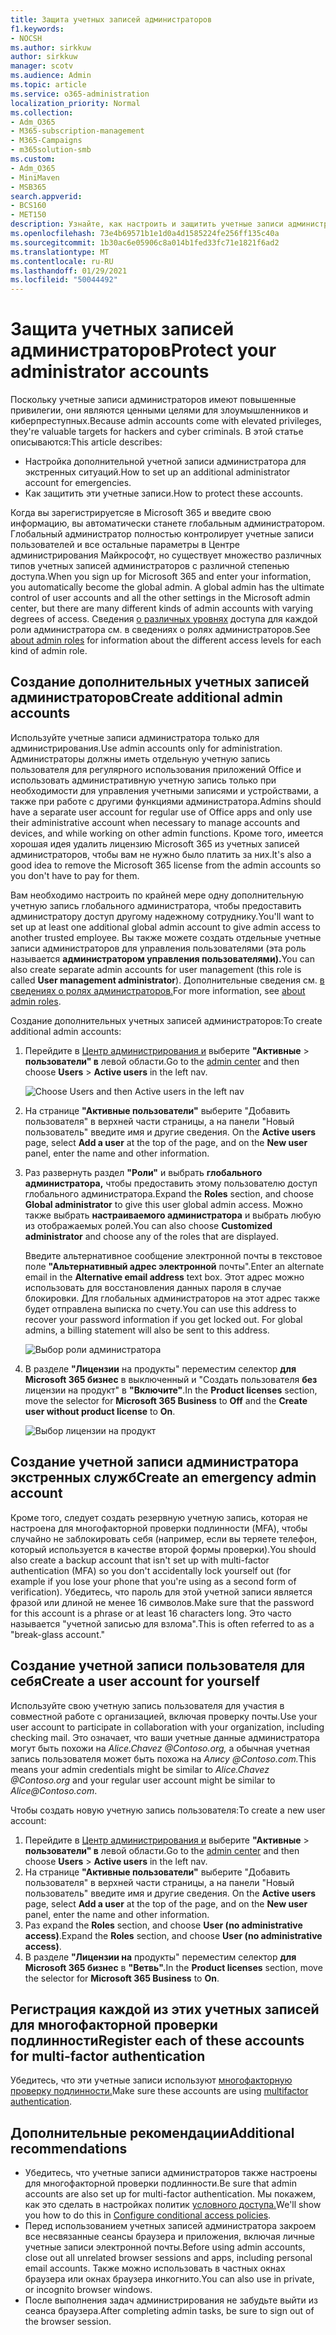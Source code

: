 ```yaml
---
title: Защита учетных записей администраторов
f1.keywords:
- NOCSH
ms.author: sirkkuw
author: sirkkuw
manager: scotv
ms.audience: Admin
ms.topic: article
ms.service: o365-administration
localization_priority: Normal
ms.collection:
- Adm_O365
- M365-subscription-management
- M365-Campaigns
- m365solution-smb
ms.custom:
- Adm_O365
- MiniMaven
- MSB365
search.appverid:
- BCS160
- MET150
description: Узнайте, как настроить и защитить учетные записи администраторов.
ms.openlocfilehash: 73e4b69571b1e1d0a4d1585224fe256ff135c40a
ms.sourcegitcommit: 1b30ac6e05906c8a014b1fed33fc71e1821f6ad2
ms.translationtype: MT
ms.contentlocale: ru-RU
ms.lasthandoff: 01/29/2021
ms.locfileid: "50044492"
---
```

# <a name="protect-your-administrator-accounts"></a><span data-ttu-id="8c855-103">Защита учетных записей администраторов</span><span class="sxs-lookup"><span data-stu-id="8c855-103">Protect your administrator accounts</span></span>

<span data-ttu-id="8c855-104">Поскольку учетные записи администраторов имеют повышенные привилегии, они являются ценными целями для злоумышленников и киберпреступных.</span><span class="sxs-lookup"><span data-stu-id="8c855-104">Because admin accounts come with elevated privileges, they're valuable targets for hackers and cyber criminals.</span></span> <span data-ttu-id="8c855-105">В этой статье описываются:</span><span class="sxs-lookup"><span data-stu-id="8c855-105">This article describes:</span></span>

- <span data-ttu-id="8c855-106">Настройка дополнительной учетной записи администратора для экстренных ситуаций.</span><span class="sxs-lookup"><span data-stu-id="8c855-106">How to set up an additional administrator account for emergencies.</span></span>
- <span data-ttu-id="8c855-107">Как защитить эти учетные записи.</span><span class="sxs-lookup"><span data-stu-id="8c855-107">How to protect these accounts.</span></span>

<span data-ttu-id="8c855-108">Когда вы зарегистрируетсяе в Microsoft 365 и введите свою информацию, вы автоматически станете глобальным администратором. Глобальный администратор полностью контролирует учетные записи пользователей и все остальные параметры в Центре администрирования Майкрософт, но существует множество различных типов учетных записей администраторов с различной степенью доступа.</span><span class="sxs-lookup"><span data-stu-id="8c855-108">When you sign up for Microsoft 365 and enter your information, you automatically become the global admin. A global admin has the ultimate control of user accounts and all the other settings in the Microsoft admin center, but there are many different kinds of admin accounts with varying degrees of access.</span></span> <span data-ttu-id="8c855-109">Сведения [о различных уровнях](https://docs.microsoft.com/office365/admin/add-users/about-admin-roles) доступа для каждой роли администратора см. в сведениях о ролях администраторов.</span><span class="sxs-lookup"><span data-stu-id="8c855-109">See [about admin roles](https://docs.microsoft.com/office365/admin/add-users/about-admin-roles) for information about the different access levels for each kind of admin role.</span></span>

## <a name="create-additional-admin-accounts"></a><span data-ttu-id="8c855-110">Создание дополнительных учетных записей администраторов</span><span class="sxs-lookup"><span data-stu-id="8c855-110">Create additional admin accounts</span></span>

<span data-ttu-id="8c855-111">Используйте учетные записи администратора только для администрирования.</span><span class="sxs-lookup"><span data-stu-id="8c855-111">Use admin accounts only for administration.</span></span> <span data-ttu-id="8c855-112">Администраторы должны иметь отдельную учетную запись пользователя для регулярного использования приложений Office и использовать административную учетную запись только при необходимости для управления учетными записями и устройствами, а также при работе с другими функциями администратора.</span><span class="sxs-lookup"><span data-stu-id="8c855-112">Admins should have a separate user account for regular use of Office apps and only use their administrative account when necessary to manage accounts and devices, and while working on other admin functions.</span></span> <span data-ttu-id="8c855-113">Кроме того, имеется хорошая идея удалить лицензию Microsoft 365 из учетных записей администраторов, чтобы вам не нужно было платить за них.</span><span class="sxs-lookup"><span data-stu-id="8c855-113">It's also a good idea to remove the Microsoft 365 license from the admin accounts so you don't have to pay for them.</span></span>

<span data-ttu-id="8c855-114">Вам необходимо настроить по крайней мере одну дополнительную учетную запись глобального администратора, чтобы предоставить администратору доступ другому надежному сотруднику.</span><span class="sxs-lookup"><span data-stu-id="8c855-114">You'll want to set up at least one additional global admin account to give admin access to another trusted employee.</span></span> <span data-ttu-id="8c855-115">Вы также можете создать отдельные учетные записи администраторов для управления пользователями (эта роль называется **администратором управления пользователями).**</span><span class="sxs-lookup"><span data-stu-id="8c855-115">You can also create separate admin accounts for user management (this role is called **User management administrator**).</span></span> <span data-ttu-id="8c855-116">Дополнительные сведения см. [в сведениях о ролях администраторов.](https://docs.microsoft.com/office365/admin/add-users/about-admin-roles)</span><span class="sxs-lookup"><span data-stu-id="8c855-116">For more information, see [about admin roles](https://docs.microsoft.com/office365/admin/add-users/about-admin-roles).</span></span>

<span data-ttu-id="8c855-117">Создание дополнительных учетных записей администраторов:</span><span class="sxs-lookup"><span data-stu-id="8c855-117">To create additional admin accounts:</span></span>

 1. <span data-ttu-id="8c855-118">Перейдите в <a href="https://go.microsoft.com/fwlink/p/?linkid=837890" target="_blank">Центр администрирования и</a> выберите **"Активные** \> **пользователи" в** левой области.</span><span class="sxs-lookup"><span data-stu-id="8c855-118">Go to the <a href="https://go.microsoft.com/fwlink/p/?linkid=837890" target="_blank">admin center</a> and then choose **Users** \> **Active users** in the left nav.</span></span>

    ![Choose Users and then Active users in the left nav](../media/Activeusers.png)

 2. <span data-ttu-id="8c855-120">На странице **"Активные пользователи"** выберите "Добавить пользователя" в  верхней части страницы, а на панели "Новый пользователь" введите имя и другие сведения. </span><span class="sxs-lookup"><span data-stu-id="8c855-120">On the **Active users** page, select **Add a user** at the top of the page, and on the **New user** panel, enter the name and other information.</span></span>
 3. <span data-ttu-id="8c855-121">Раз развернуть раздел **"Роли"** и выбрать **глобального администратора,** чтобы предоставить этому пользователю доступ глобального администратора.</span><span class="sxs-lookup"><span data-stu-id="8c855-121">Expand the **Roles** section, and choose **Global administrator** to give this user global admin access.</span></span> <span data-ttu-id="8c855-122">Можно также выбрать **настраиваемого администратора** и выбрать любую из отображаемых ролей.</span><span class="sxs-lookup"><span data-stu-id="8c855-122">You can also choose **Customized administrator** and choose any of the roles that are displayed.</span></span>

    <span data-ttu-id="8c855-123">Введите альтернативное сообщение электронной почты в текстовое поле **"Альтернативный адрес электронной** почты".</span><span class="sxs-lookup"><span data-stu-id="8c855-123">Enter an alternate email in the **Alternative email address** text box.</span></span> <span data-ttu-id="8c855-124">Этот адрес можно использовать для восстановления данных пароля в случае блокировки. Для глобальных администраторов на этот адрес также будет отправлена выписка по счету.</span><span class="sxs-lookup"><span data-stu-id="8c855-124">You can use this address to recover your password information if you get locked out. For global admins, a billing statement will also be sent to this address.</span></span>

    ![Выбор роли администратора](../media/adminroles.png)

 4. <span data-ttu-id="8c855-126">В разделе **"Лицензии** на продукты" переместим селектор  **для Microsoft 365 бизнес** в выключенный и "Создать пользователя **без** лицензии на продукт" в **"Включите"**.</span><span class="sxs-lookup"><span data-stu-id="8c855-126">In the **Product licenses** section, move the selector for **Microsoft 365 Business** to **Off** and the **Create user without product license** to **On**.</span></span>

    ![Выбор лицензии на продукт](../media/productlicense.png)

## <a name="create-an-emergency-admin-account"></a><span data-ttu-id="8c855-128">Создание учетной записи администратора экстренных служб</span><span class="sxs-lookup"><span data-stu-id="8c855-128">Create an emergency admin account</span></span>

<span data-ttu-id="8c855-129">Кроме того, следует создать резервную учетную запись, которая не настроена для многофакторной проверки подлинности (MFA), чтобы случайно не заблокировать себя (например, если вы теряете телефон, который используется в качестве второй формы проверки).</span><span class="sxs-lookup"><span data-stu-id="8c855-129">You should also create a backup account that isn't set up with multi-factor authentication (MFA) so you don't accidentally lock yourself out (for example if you lose your phone that you're using as a second form of verification).</span></span> <span data-ttu-id="8c855-130">Убедитесь, что пароль для этой учетной записи является фразой или длиной не менее 16 символов.</span><span class="sxs-lookup"><span data-stu-id="8c855-130">Make sure that the password for this account is a phrase or at least 16 characters long.</span></span> <span data-ttu-id="8c855-131">Это часто называется "учетной записью для взлома".</span><span class="sxs-lookup"><span data-stu-id="8c855-131">This is often referred to as a "break-glass account."</span></span>

## <a name="create-a-user-account-for-yourself"></a><span data-ttu-id="8c855-132">Создание учетной записи пользователя для себя</span><span class="sxs-lookup"><span data-stu-id="8c855-132">Create a user account for yourself</span></span>

<span data-ttu-id="8c855-133">Используйте свою учетную запись пользователя для участия в совместной работе с организацией, включая проверку почты.</span><span class="sxs-lookup"><span data-stu-id="8c855-133">Use your user account to participate in collaboration with your organization, including checking mail.</span></span> <span data-ttu-id="8c855-134">Это означает, что ваши учетные данные администратора могут быть похожи на *Alice.Chavez <span></span> @Contoso.org,* а обычная учетная запись пользователя может быть похожа на *Алису <span></span> @Contoso.com.*</span><span class="sxs-lookup"><span data-stu-id="8c855-134">This means your admin credentials might be similar to  *Alice.Chavez <span></span>@Contoso.org* and your regular user account might be similar to *Alice<span></span>@Contoso.com*.</span></span>

<span data-ttu-id="8c855-135">Чтобы создать новую учетную запись пользователя:</span><span class="sxs-lookup"><span data-stu-id="8c855-135">To create a new user account:</span></span>

1. <span data-ttu-id="8c855-136">Перейдите в <a href="https://go.microsoft.com/fwlink/p/?linkid=837890" target="_blank">Центр администрирования и</a> выберите **"Активные** \> **пользователи" в** левой области.</span><span class="sxs-lookup"><span data-stu-id="8c855-136">Go to the <a href="https://go.microsoft.com/fwlink/p/?linkid=837890" target="_blank">admin center</a> and then choose **Users** \> **Active users** in the left nav.</span></span>
2. <span data-ttu-id="8c855-137">На странице **"Активные пользователи"** выберите "Добавить пользователя" в  верхней части страницы, а на панели "Новый пользователь" введите имя и другие сведения. </span><span class="sxs-lookup"><span data-stu-id="8c855-137">On the **Active users** page, select **Add a user** at the top of the page, and on the **New user** panel, enter the name and other information.</span></span>
3. <span data-ttu-id="8c855-138">Раз expand the **Roles** section, and choose **User (no administrative access)**.</span><span class="sxs-lookup"><span data-stu-id="8c855-138">Expand the **Roles** section, and choose **User (no administrative access)**.</span></span>
4. <span data-ttu-id="8c855-139">В разделе **"Лицензии на** продукты" переместим селектор **для Microsoft 365 бизнес** в **"Ветвь".**</span><span class="sxs-lookup"><span data-stu-id="8c855-139">In the **Product licenses** section, move the selector for **Microsoft 365 Business** to **On**.</span></span>

## <a name="register-each-of-these-accounts-for-multi-factor-authentication"></a><span data-ttu-id="8c855-140">Регистрация каждой из этих учетных записей для многофакторной проверки подлинности</span><span class="sxs-lookup"><span data-stu-id="8c855-140">Register each of these accounts for multi-factor authentication</span></span>

<span data-ttu-id="8c855-141">Убедитесь, что эти учетные записи используют [многофакторную проверку подлинности.](m365-campaigns-multifactor-authenication.md)</span><span class="sxs-lookup"><span data-stu-id="8c855-141">Make sure these accounts are using [multifactor authentication](m365-campaigns-multifactor-authenication.md).</span></span>

## <a name="additional-recommendations"></a><span data-ttu-id="8c855-142">Дополнительные рекомендации</span><span class="sxs-lookup"><span data-stu-id="8c855-142">Additional recommendations</span></span>

- <span data-ttu-id="8c855-143">Убедитесь, что учетные записи администраторов также настроены для многофакторной проверки подлинности.</span><span class="sxs-lookup"><span data-stu-id="8c855-143">Be sure that admin accounts are also set up for multi-factor authentication.</span></span> <span data-ttu-id="8c855-144">Мы покажем, как это сделать в настройках политик [условного доступа.](m365-campaigns-conditional-access.md)</span><span class="sxs-lookup"><span data-stu-id="8c855-144">We'll show you how to do this in [Configure conditional access policies](m365-campaigns-conditional-access.md).</span></span>
- <span data-ttu-id="8c855-145">Перед использованием учетных записей администратора закроем все несвязанные сеансы браузера и приложения, включая личные учетные записи электронной почты.</span><span class="sxs-lookup"><span data-stu-id="8c855-145">Before using admin accounts, close out all unrelated browser sessions and apps, including personal email accounts.</span></span> <span data-ttu-id="8c855-146">Также можно использовать в частных окнах браузера или окнах браузера инкогнито.</span><span class="sxs-lookup"><span data-stu-id="8c855-146">You can also use in private, or incognito browser windows.</span></span>
- <span data-ttu-id="8c855-147">После выполнения задач администрирования не забудьте выйти из сеанса браузера.</span><span class="sxs-lookup"><span data-stu-id="8c855-147">After completing admin tasks, be sure to sign out of the browser session.</span></span>
